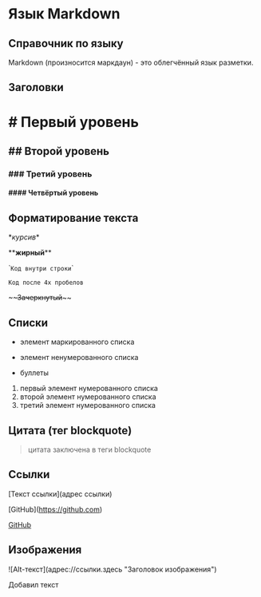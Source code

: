 # Язык Markdown
## Справочник по языку

Markdown (произносится маркдаун) - это облегчённый язык разметки.

## Заголовки
# \# Первый уровень
## \#\# Второй уровень
### \#\#\# Третий уровень
#### \#\#\#\# Четвёртый уровень

## Форматирование текста

\**курсив*\*

\*\***жирный**\*\*

\``Код внутри строки`\`

    Код после 4х пробелов

\~\~~~Зачеркнутый~~\~\~

## Списки

* элемент маркированного списка
- элемент ненумерованного списка
+ буллеты

1. первый элемент нумерованного списка
1. второй элемент нумерованного списка
1. третий элемент нумерованного списка

## Цитата (тег blockquote)
> цитата заключена в теги blockquote 

## Ссылки
\[Текст ссылки\]\(адрес ссылки\)

\[GitHub\](https://github.com)

[GitHub](https://github.com "Заголовок")

## Изображения
!\[Alt-текст\](адрес://ссылки.здесь "Заголовок изображения")

Добавил текст